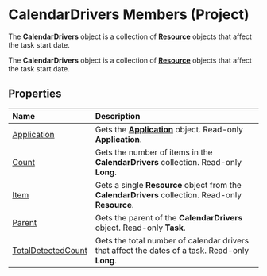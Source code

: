 
# CalendarDrivers Members (Project)
The  **CalendarDrivers** object is a collection of **[Resource](eb83ed2f-2415-3f5d-3856-f4451a73a128.md)** objects that affect the task start date.

The  **CalendarDrivers** object is a collection of **[Resource](eb83ed2f-2415-3f5d-3856-f4451a73a128.md)** objects that affect the task start date.


## Properties



|**Name**|**Description**|
|:-----|:-----|
|[Application](7a8a8602-b9e2-5aab-6e20-a16132cedec4.md)|Gets the  **[Application](8eb91712-7784-a102-38c0-19bb056c27e9.md)** object. Read-only **Application**.|
|[Count](d8eb0e9a-84e3-241a-c9aa-4df2ec99bc89.md)|Gets the number of items in the  **CalendarDrivers** collection. Read-only **Long**.|
|[Item](ae65e330-fa3f-399d-8c49-4762e7095a4f.md)|Gets a single  **Resource** object from the **CalendarDrivers** collection. Read-only **Resource**.|
|[Parent](d5d76590-50f3-9289-b8b7-8eafbf166fe7.md)|Gets the parent of the  **CalendarDrivers** object. Read-only **Task**.|
|[TotalDetectedCount](4795fd3b-ed28-651a-ac86-abe055489832.md)|Gets the total number of calendar drivers that affect the dates of a task. Read-only  **Long**.|
